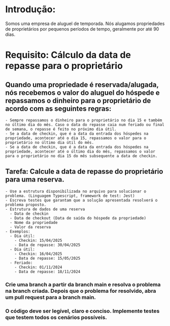 # Introdução:
  Somos uma empresa de aluguel de temporada. Nós alugamos propriedades de proprietários por pequenos períodos de tempo, geralmente por até 90 dias.

# Requisito: Cálculo da data de repasse para o proprietário
  ## Quando uma propriedade é reservada/alugada, nós recebemos o valor do aluguel do hóspede e repassamos o dinheiro para o proprietário de acordo com as seguintes regras:
    - Sempre repassamos o dinheiro para o proprietário no dia 15 e também no último dia do mês. Caso o data do repasse caia num feriado ou final de semana, o repasse é feito no próximo dia útil. 
    - Se a data de checkin, que é a data da entrada dos hóspedes na propriedade, acontecer até o dia 15, repassamos o valor para o proprietário no último dia útil do mês.
    - Se a data de checkin, que é a data da entrada dos hóspedes na propriedade, acontecer até o último dia do mês, repassamos o valor para o proprietário no dia 15 do mês subsequente a data de checkin.
  ## Tarefa: Calcule a data de repasse do proprietário para uma reserva.
    - Use a estrutura disponibilizada no arquivo para solucionar o problema. (Linguagem Typescript, framework de test: Jest)
    - Escreva testes que garantam que a solução apresentada resolverá o problema proposto.
    - Estrutura de dados de uma reserva
      - Data de checkin
      - Data de checkout (Data de saída do hóspede da propriedade)
      - Nome da propriedade
      - Valor da reserva
    - Exemplos:
      - Dia útil:
        - Checkin: 15/04/2025
        - Data de repasse: 30/04/2025
      - Dia útil:
        - Checkin: 16/04/2025
        - Data de repasse: 15/05/2025
      - Feriado:
        - Checkin: 01/11/2024
        - Data de repasse: 18/11/2024

### Crie uma branch a partir da branch main e resolva o problema na branch criada. Depois que o problema for resolvido, abra um pull request para a branch main. 

### O código deve ser legível, claro e conciso. Implemente testes que testem todos os cenários possíveis.